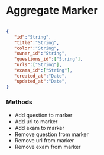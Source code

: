 # Aggregate Marker

```json

{
   "id":"String",
   "title":"String",
   "color":"String",
   "owner_id":"String",
   "questions_id":["String"],
   "urls":["String"],
   "exams_id":["String"],
   "created_at":"Date",
   "updated_at":"Date",
}

```

### Methods 

- Add question to marker
- Add url to marker 
- Add exam to marker
- Remove question from marker
- Remove url from marker 
- Remove exam from marker